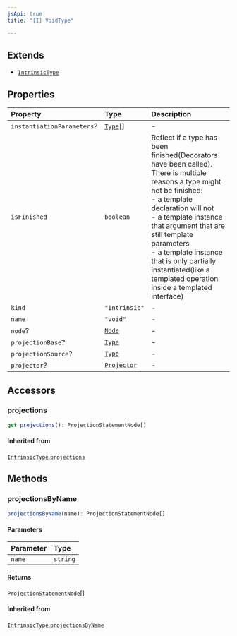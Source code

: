 ```yaml
---
jsApi: true
title: "[I] VoidType"

---
```

## Extends

- [`IntrinsicType`](Interface.IntrinsicType.md)

## Properties

| Property | Type | Description |
| :------ | :------ | :------ |
| `instantiationParameters`? | [`Type`](Type.Type.md)[] | - |
| `isFinished` | `boolean` | Reflect if a type has been finished(Decorators have been called).<br />There is multiple reasons a type might not be finished:<br />- a template declaration will not<br />- a template instance that argument that are still template parameters<br />- a template instance that is only partially instantiated(like a templated operation inside a templated interface) |
| `kind` | `"Intrinsic"` | - |
| `name` | `"void"` | - |
| `node`? | [`Node`](Type.Node.md) | - |
| `projectionBase`? | [`Type`](Type.Type.md) | - |
| `projectionSource`? | [`Type`](Type.Type.md) | - |
| `projector`? | [`Projector`](Interface.Projector.md) | - |

## Accessors

### projections

```ts
get projections(): ProjectionStatementNode[]
```

#### Inherited from

[`IntrinsicType`](Interface.IntrinsicType.md).[`projections`](Interface.IntrinsicType.md#projections)

## Methods

### projectionsByName

```ts
projectionsByName(name): ProjectionStatementNode[]
```

#### Parameters

| Parameter | Type |
| :------ | :------ |
| `name` | `string` |

#### Returns

[`ProjectionStatementNode`](Interface.ProjectionStatementNode.md)[]

#### Inherited from

[`IntrinsicType`](Interface.IntrinsicType.md).[`projectionsByName`](Interface.IntrinsicType.md#projectionsbyname)
